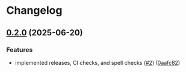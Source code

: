 # Changelog

## [0.2.0](https://github.com/lumina-ai-inc/chunkr-chat-app/compare/chunkr-chat-app-api-v0.1.0...chunkr-chat-app-api-v0.2.0) (2025-06-20)


### Features

* implemented releases, CI checks, and spell checks ([#2](https://github.com/lumina-ai-inc/chunkr-chat-app/issues/2)) ([0aafc82](https://github.com/lumina-ai-inc/chunkr-chat-app/commit/0aafc82fec60a9948dcd6f4905978317cee2aff6))
